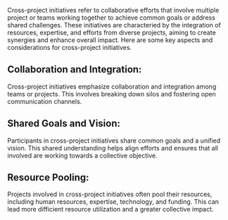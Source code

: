 Cross-project initiatives refer to collaborative efforts that involve multiple project or teams working together to achieve common goals or address shared challenges. These initiatives are characteried by the integration of resources, expertise, and efforts from diverse projects, 
aiming to create synergies and enhance overall impact. Here are some key aspects and considerations for cross-project initiatives.

## Collaboration and Integration:
  Cross-project initiatives emphasize collaboration and integration among teams or projects. This involves breaking down silos and fostering open communication channels.

## Shared Goals and Vision:
  Participants in cross-project initiatives share common goals and a unified vision. This shared understanding helps align efforts and ensures that all involved are working towards a collective objective.

## Resource Pooling:
  Projects involved in cross-project initiatives often pool their resources, including human resources, expertise, technology, and funding. This can lead more difficient resource utilization and a greater collective impact.

